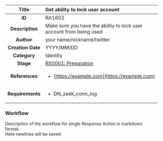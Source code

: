 | Title                       | Get ability to lock user account         |
|:---------------------------:|:--------------------|
| **ID**                      | RA1602            |
| **Description**             | Make sure you have the ability to lock user account from being used   |
| **Author**                  | your name/nickname/twitter        |
| **Creation Date**           | YYYY/MM/DD |
| **Category**                | Identity      |
| **Stage**                   |[RS0001: Preparation](../Response_Stages/RS0001.md)| 
| **References** |<ul><li>[https://example.com](https://example.com)</li></ul>|
| **Requirements** |<ul><li>DN_zeek_conn_log</li></ul>|

### Workflow

Description of the workflow for single Response Action in markdown format.  
Here newlines will be saved.
